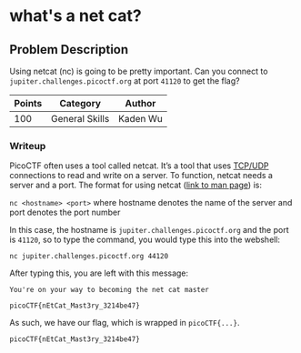 # what's a net cat?

## Problem Description
Using netcat (nc) is going to be pretty important. Can you connect to `jupiter.challenges.picoctf.org` at port `41120` to get the flag?

| Points  | Category| Author |
| ------------- | ------------- | ------------- |
| 100  | General Skills  | Kaden Wu |

### Writeup 
PicoCTF often uses a tool called netcat. It’s a tool that uses [TCP/UDP](https://www.digitalocean.com/community/tutorials/how-to-use-netcat-to-establish-and-test-tcp-and-udp-connections) connections to read and write on a server. To function, netcat needs a server and a port. The format for using netcat ([link to man page](https://linux.die.net/man/1/nc)) is:

`nc <hostname> <port>` where hostname denotes the name of the server and port denotes the port number

In this case, the hostname is `jupiter.challenges.picoctf.org` and the port is `41120`, so to type the command, you would type this into the webshell:

`nc jupiter.challenges.picoctf.org 44120`

After typing this, you are left with this message:

```
You're on your way to becoming the net cat master

picoCTF{nEtCat_Mast3ry_3214be47}
```

As such, we have our flag, which is wrapped in `picoCTF{...}`.

```
picoCTF{nEtCat_Mast3ry_3214be47}
```
